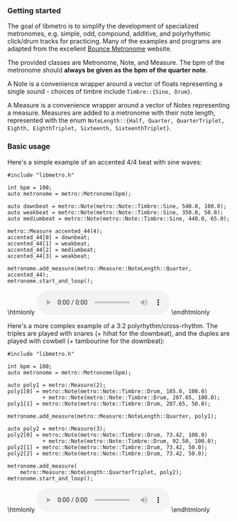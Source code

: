 ### Getting started

The goal of libmetro is to simplify the development of specialized metronomes, e.g. simple, odd, compound, additive, and polyrhythmic click/drum tracks for practicing. Many of the examples and programs are adapted from the excellent [Bounce Metronome](https://bouncemetronome.com/audio/downloadable-audio-clips/audio-clips-time-signatures-additive-rhythms-and-polyrhythm) website.

The provided classes are Metronome, Note, and Measure. The bpm of the metronome should **always be given as the bpm of the quarter note**.

A Note is a convenience wrapper around a vector of floats representing a single sound - choices of timbre include `Timbre::{Sine, Drum}`.

A Measure is a convenience wrapper around a vector of Notes representing a measure. Measures are added to a metronome with their note length, represented with the enum `NoteLength::{Half, Quarter, QuarterTriplet, Eighth, EighthTriplet, Sixteenth, SixteenthTriplet}`.

### Basic usage

Here's a simple example of an accented 4/4 beat with sine waves:

```
#include "libmetro.h"

int bpm = 100;
auto metronome = metro::Metronome(bpm);

auto downbeat = metro::Note(metro::Note::Timbre::Sine, 540.0, 100.0);
auto weakbeat = metro::Note(metro::Note::Timbre::Sine, 350.0, 50.0);
auto mediumbeat = metro::Note(metro::Note::Timbre::Sine, 440.0, 65.0);

metro::Measure accented_44(4);
accented_44[0] = downbeat;
accented_44[1] = weakbeat;
accented_44[2] = mediumbeat;
accented_44[3] = weakbeat;

metronome.add_measure(metro::Measure::NoteLength::Quarter, accented_44);
metronome.start_and_loop();
```

\htmlonly
<audio controls="1">
  <source src="./static/accented_4_4_demo.wav"
          type="audio/wav">
  </source>
</audio>
\endhtmlonly

Here's a more complex example of a 3:2 polyrhythm/cross-rhythm. The triples are played with snares (+ hihat for the downbeat), and the duples are played with cowbell (+ tambourine for the downbeat):

```
#include "libmetro.h"

int bpm = 100;
auto metronome = metro::Metronome(bpm);

auto poly1 = metro::Measure(2);
poly1[0] = metro::Note(metro::Note::Timbre::Drum, 185.0, 100.0)
           + metro::Note(metro::Note::Timbre::Drum, 207.65, 100.0);
poly1[1] = metro::Note(metro::Note::Timbre::Drum, 207.65, 50.0);

metronome.add_measure(metro::Measure::NoteLength::Quarter, poly1);

auto poly2 = metro::Measure(3);
poly2[0] = metro::Note(metro::Note::Timbre::Drum, 73.42, 100.0)
           + metro::Note(metro::Note::Timbre::Drum, 92.50, 100.0);
poly2[1] = metro::Note(metro::Note::Timbre::Drum, 73.42, 50.0);
poly2[2] = metro::Note(metro::Note::Timbre::Drum, 73.42, 50.0);

metronome.add_measure(
    metro::Measure::NoteLength::QuarterTriplet, poly2);
metronome.start_and_loop();
```

\htmlonly
<audio controls="1">
  <source src="./static/poly_3_2_demo.wav"
          type="audio/wav">
  </source>
</audio>
\endhtmlonly

